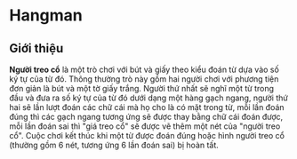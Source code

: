 # Hangman

## Giới thiệu

**Người treo cổ** là một trò chơi với bút và giấy theo kiểu đoán từ dựa vào số ký tự của từ đó. Thông thường trò này gồm hai người chơi với phương tiện đơn giản là bút và một tờ giấy trắng. Người thứ nhất sẽ nghĩ một từ trong đầu và đưa ra số ký tự của từ đó dưới dạng một hàng gạch ngang, người thứ hai sẽ lần lượt đoán các chữ cái mà họ cho là có mặt trong từ, mỗi lần đoán đúng thì các gạch ngang tương ứng sẽ được thay bằng chữ cái đoán được, mỗi lần đoán sai thì "giá treo cổ" sẽ được vẽ thêm một nét của "người treo cổ". Cuộc chơi kết thúc khi một từ được đoán đúng hoặc hình người treo cổ (thường gồm 6 nét, tương ứng 6 lần đoán sai) bị hoàn tất.
